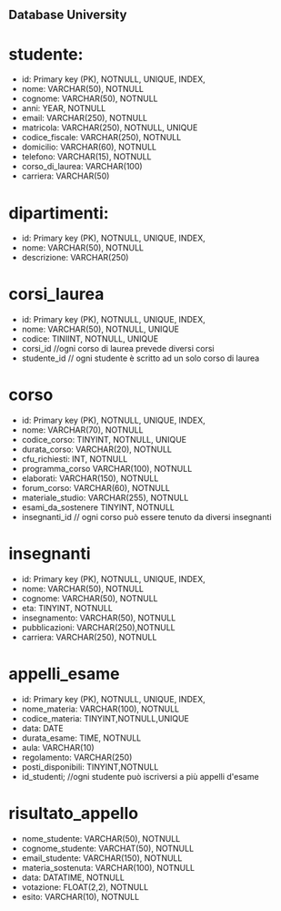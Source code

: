 ## Database University

# studente:
- id:                   Primary key (PK), NOTNULL, UNIQUE, INDEX,
- nome:                 VARCHAR(50), NOTNULL
- cognome:              VARCHAR(50), NOTNULL
- anni:                 YEAR, NOTNULL
- email:                VARCHAR(250), NOTNULL
- matricola:            VARCHAR(250), NOTNULL, UNIQUE
- codice_fiscale:       VARCHAR(250), NOTNULL
- domicilio:            VARCHAR(60), NOTNULL
- telefono:             VARCHAR(15), NOTNULL
- corso_di_laurea:      VARCHAR(100)
- carriera:             VARCHAR(50)


# dipartimenti:
- id:                   Primary key (PK), NOTNULL, UNIQUE, INDEX,
- nome:                 VARCHAR(50), NOTNULL
- descrizione:          VARCHAR(250)



# corsi_laurea
- id:                   Primary key (PK), NOTNULL, UNIQUE, INDEX,
- nome:                 VARCHAR(50),  NOTNULL, UNIQUE
- codice:               TINIINT, NOTNULL, UNIQUE
- corsi_id              //ogni corso di laurea prevede diversi corsi
- studente_id           // ogni studente è scritto ad un solo corso di laurea


# corso
- id:                   Primary key (PK), NOTNULL, UNIQUE, INDEX,
- nome:                 VARCHAR(70), NOTNULL
- codice_corso:         TINYINT, NOTNULL, UNIQUE
- durata_corso:         VARCHAR(20), NOTNULL
- cfu_richiesti:        INT, NOTNULL
- programma_corso       VARCHAR(100), NOTNULL
- elaborati:            VARCHAR(150), NOTNULL
- forum_corso:          VARCHAR(60), NOTNULL    
- materiale_studio:     VARCHAR(255), NOTNULL    
- esami_da_sostenere    TINYINT, NOTNULL
- insegnanti_id         // ogni corso può essere tenuto da diversi insegnanti


# insegnanti
- id:                   Primary key (PK), NOTNULL, UNIQUE, INDEX,
- nome:                 VARCHAR(50), NOTNULL
- cognome:              VARCHAR(50), NOTNULL
- eta:                  TINYINT, NOTNULL
- insegnamento:         VARCHAR(50), NOTNULL     
- pubblicazioni:        VARCHAR(250),NOTNULL
- carriera:             VARCHAR(250), NOTNULL


# appelli_esame
- id:                   Primary key (PK), NOTNULL, UNIQUE, INDEX,
- nome_materia:         VARCHAR(100), NOTNULL
- codice_materia:       TINYINT,NOTNULL,UNIQUE
- data:                 DATE
- durata_esame:         TIME, NOTNULL
- aula:                 VARCHAR(10)
- regolamento:          VARCHAR(250)
- posti_disponibili:    TINYINT,NOTNULL 
- id_studenti; //ogni studente può iscriversi a più appelli d'esame

# risultato_appello

- nome_studente:        VARCHAR(50), NOTNULL
- cognome_studente:     VARCHAT(50), NOTNULL
- email_studente:       VARCHAR(150), NOTNULL
- materia_sostenuta:    VARCHAR(100), NOTNULL   
- data:                 DATATIME, NOTNULL
- votazione:            FLOAT(2,2), NOTNULL
- esito:                VARCHAR(10), NOTNULL


